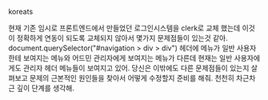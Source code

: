 koreats

현재 기존 임시로 프론트엔드에서 만들었던 로그인시스템을 clerk로 교체 했는데 이것이 정확하게 연동이 되도록 교체되지 않아서 몇가지 문제점들이 있는것 같아. document.querySelector("#navigation > div > div") 헤더에 메뉴가 일반 사용자한테 보여지는 메뉴와 어드민 관리자에게 보여지는 메뉴가 다른데 현재는 일반 사용자에게도 관리자 헤더 메뉴들이 보여지고 있어. 당신은  이밖에도 다른 문제점들이 있는지 살펴보고 문제의 근본적인 원인들을 찾아서 어떻게 수정할지 준비를 해줘. 천천히 차근차근 깊이 단계를 생각해.
